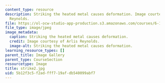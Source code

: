 ```yaml
---
content_type: resource
description: Striking the heated metal causes deformation. Image courtesy of Arlis
  Reynolds.
file: https://ol-ocw-studio-app-production.s3.amazonaws.com/courses/6-163-strobe-project-laboratory-fall-2005/5b12f3c5f2adfff719afdb540099abf7_strike2.jpg
file_type: image/jpeg
image_metadata:
  caption: Striking the heated metal causes deformation.
  credit: Image courtesy of Arlis Reynolds.
  image-alt: Striking the heated metal causes deformation.
learning_resource_types: []
parent_title: Image Gallery
parent_type: CourseSection
resourcetype: Image
title: strike2.jpg
uid: 5b12f3c5-f2ad-fff7-19af-db540099abf7
---
```

